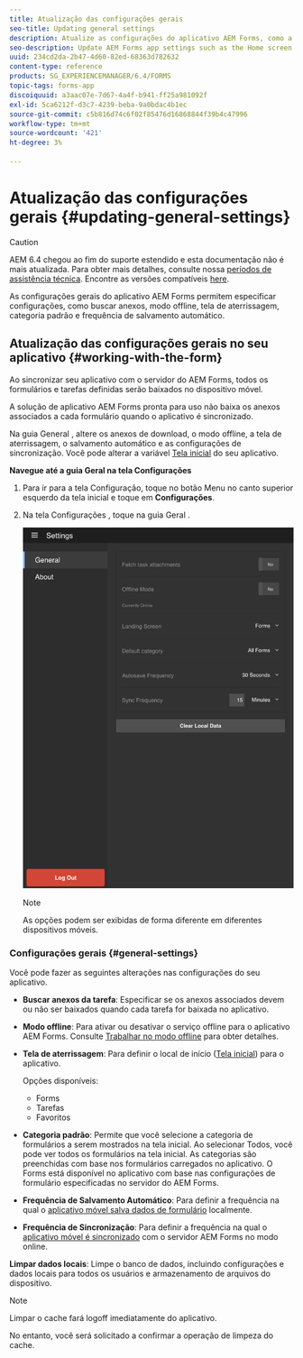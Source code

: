 ```yaml
---
title: Atualização das configurações gerais
seo-title: Updating general settings
description: Atualize as configurações do aplicativo AEM Forms, como a tela inicial e as opções de busca de pontos de partida e anexos
seo-description: Update AEM Forms app settings such as the Home screen and fetch Startpoints and attachments options
uuid: 234cd2da-2b47-4d60-82ed-68363d782632
content-type: reference
products: SG_EXPERIENCEMANAGER/6.4/FORMS
topic-tags: forms-app
discoiquuid: a3aac07e-7d67-4a4f-b941-ff25a981092f
exl-id: 5ca6212f-d3c7-4239-beba-9a0bdac4b1ec
source-git-commit: c5b816d74c6f02f85476d16868844f39b4c47996
workflow-type: tm+mt
source-wordcount: '421'
ht-degree: 3%

---
```


# Atualização das configurações gerais {#updating-general-settings}

>[!CAUTION]
>
>AEM 6.4 chegou ao fim do suporte estendido e esta documentação não é mais atualizada. Para obter mais detalhes, consulte nossa [períodos de assistência técnica](https://helpx.adobe.com/br/support/programs/eol-matrix.html). Encontre as versões compatíveis [here](https://experienceleague.adobe.com/docs/).

As configurações gerais do aplicativo AEM Forms permitem especificar configurações, como buscar anexos, modo offline, tela de aterrissagem, categoria padrão e frequência de salvamento automático.

## Atualização das configurações gerais no seu aplicativo {#working-with-the-form}

Ao sincronizar seu aplicativo com o servidor do AEM Forms, todos os formulários e tarefas definidas serão baixados no dispositivo móvel.

A solução de aplicativo AEM Forms pronta para uso não baixa os anexos associados a cada formulário quando o aplicativo é sincronizado.

Na guia General , altere os anexos de download, o modo offline, a tela de aterrissagem, o salvamento automático e as configurações de sincronização. Você pode alterar a variável [Tela inicial](/help/forms/using/home-screen.md) do seu aplicativo.

**Navegue até a guia Geral na tela Configurações**

1. Para ir para a tela Configuração, toque no botão Menu no canto superior esquerdo da tela inicial e toque em **Configurações**.
1. Na tela Configurações , toque na guia Geral .

   ![Configurações gerais no aplicativo AEM Forms](assets/gen-settings-2.png)

   >[!NOTE]
   >
   >As opções podem ser exibidas de forma diferente em diferentes dispositivos móveis.

### Configurações gerais {#general-settings}

Você pode fazer as seguintes alterações nas configurações do seu aplicativo.

* **Buscar anexos da tarefa**: Especificar se os anexos associados devem ou não ser baixados quando cada tarefa for baixada no aplicativo.

* **Modo offline**: Para ativar ou desativar o serviço offline para o aplicativo AEM Forms. Consulte [Trabalhar no modo offline](/help/forms/using/work-offline-mode.md) para obter detalhes.

* **Tela de aterrissagem**: Para definir o local de início ([Tela inicial](/help/forms/using/home-screen.md)) para o aplicativo.

   Opções disponíveis:

   * Forms
   * Tarefas
   * Favoritos

* **Categoria padrão**: Permite que você selecione a categoria de formulários a serem mostrados na tela inicial. Ao selecionar Todos, você pode ver todos os formulários na tela inicial. As categorias são preenchidas com base nos formulários carregados no aplicativo. O Forms está disponível no aplicativo com base nas configurações de formulário especificadas no servidor do AEM Forms.

* **Frequência de Salvamento Automático**: Para definir a frequência na qual o [aplicativo móvel salva dados de formulário](/help/forms/using/autosave-data-app.md) localmente.

* **Frequência de Sincronização**: Para definir a frequência na qual o [aplicativo móvel é sincronizado](/help/forms/using/sync-app.md) com o servidor AEM Forms no modo online.

**Limpar dados locais**: Limpe o banco de dados, incluindo configurações e dados locais para todos os usuários e armazenamento de arquivos do dispositivo.

>[!NOTE]
>
>Limpar o cache fará logoff imediatamente do aplicativo.
>
>No entanto, você será solicitado a confirmar a operação de limpeza do cache.
